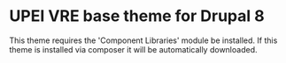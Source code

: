 # UPEI VRE base theme for Drupal 8

This theme requires the 'Component Libraries' module be installed. If this theme is installed via composer it will be automatically downloaded.

